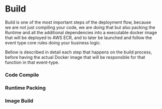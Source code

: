 # Build

Build is one of the most important steps of the deployment flow, because we are not just compiling your code, we are doing that but also packing the Runtime and all the additional dependencies into a executable docker image that will be deployed to AWS ECR, and to later be launched and follow the event type core rules doing your business logic.

Bellow is described in detail each step that happens on the build process, before having the actual Docker image that will be responsible for that function in that event-type.

### Code Compile

### Runtime Packing

### Image Build

